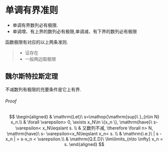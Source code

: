 # 单调有界准则

- 单调有界数列必有极限.
- 单调增、有上界的数列必有极限,单调减、有下界的数列必有极限<BR>

函数极限有对应的以上两条准则.

> - 证存在
> - 一般两边取极限

## 魏尔斯特拉斯定理

不减数列有极限的充要条件是它上有界.

###### Proof

$$
\begin{aligned}
	& \mathrm{Let}\ s=\mathop{\mathrm{sup}\ }_{n\in N} x_n.\\
	& \forall \varepsilon> 0, \exists x_N\in \{x_n \}, \mathrm{have}\ s- \varepsilon< x_N\leqslant s. \\
	& 又数列不减, \therefore \forall n> N, \mathrm{have}\ s- \varepsilon<x_N\leqslant x_n< s. \\
	& \mathrm{i.e.}\ | s - x_n  | = s-x_n < \varepsilon.\\
	& \mathrm{Q.E.D}\ \lim\limits_{n\to \infty} x_n = s.
\end{aligned}
$$
